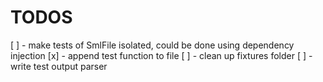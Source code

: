 # TODOS

[ ] - make tests of SmlFile isolated, could be done using dependency injection
[x] - append test function to file
[ ] - clean up fixtures folder
[ ] - write test output parser
